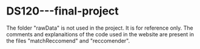 # DS120---final-project

The folder "rawData" is not used in the project. It is for reference only.
The comments and explanaitions of the code used in the website are present in the files "matchReccomend" and "reccomender".
